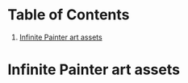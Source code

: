 
# Table of Contents

1.  [Infinite Painter art assets](#orge30107c)



<a id="orge30107c"></a>

# Infinite Painter art assets
